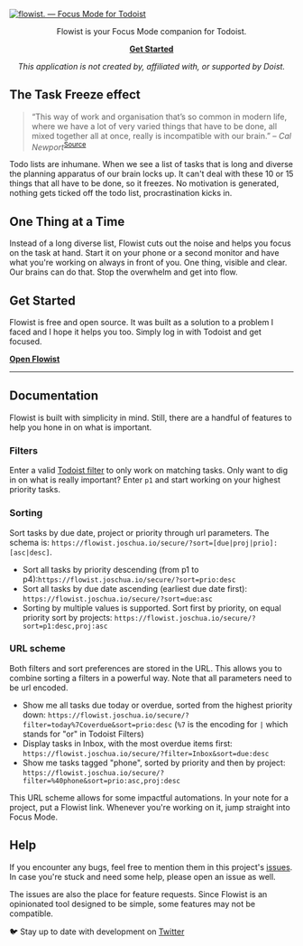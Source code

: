 [![flowist. — Focus Mode for Todoist](https://raw.githubusercontent.com//selfire1/todoist-focus-mode/main/imgs/banner-mobile.png)](https://flowist.joschua.io)

<div align="center">
Flowist is your Focus Mode companion for Todoist.

**[Get Started](https://flowist.joschua.io/)**

_This application is not created by, affiliated with, or supported by Doist._

</div>

## The Task Freeze effect

> “This way of work and organisation that’s so common in modern life, where we have a lot of very varied things that have to be done, all mixed together all at once, really is incompatible with our brain.”
> – _Cal Newport_<sup>[Source](https://youtu.be/aOWL59-y82I?t=130)</sup>

Todo lists are inhumane. When we see a list of tasks that is long and diverse the planning apparatus of our brain locks up. It can't deal with these 10 or 15 things that all have to be done, so it freezes. No motivation is generated, nothing gets ticked off the todo list, procrastination kicks in.

## One Thing at a Time

Instead of a long diverse list, Flowist cuts out the noise and helps you focus on the task at hand. Start it on your phone or a second monitor and have what you're working on always in front of you. One thing, visible and clear. Our brains can do that. Stop the overwhelm and get into flow.

## Get Started

Flowist is free and open source. It was built as a solution to a problem I faced and I hope it helps you too. Simply log in with Todoist and get focused.

**[Open Flowist](https://flowist.joschua.io/)**

---

## Documentation

Flowist is built with simplicity in mind. Still, there are a handful of features to help you hone in on what is important.

### Filters

Enter a valid [Todoist filter](https://todoist.com/help/articles/introduction-to-filters) to only work on matching tasks. Only want to dig in on what is really important? Enter `p1` and start working on your highest priority tasks.

### Sorting

Sort tasks by due date, project or priority through url parameters. The schema is: `https://flowist.joschua.io/secure/?sort=[due|proj|prio]:[asc|desc]`.

- Sort all tasks by priority descending (from p1 to p4):`https://flowist.joschua.io/secure/?sort=prio:desc`
- Sort all tasks by due date ascending (earliest due date first): `https://flowist.joschua.io/secure/?sort=due:asc`
- Sorting by multiple values is supported. Sort first by priority, on equal priority sort by projects: `https://flowist.joschua.io/secure/?sort=p1:desc,proj:asc`

### URL scheme

Both filters and sort preferences are stored in the URL. This allows you to combine sorting a filters in a powerful way. Note that all parameters need to be url encoded.

- Show me all tasks due today or overdue, sorted from the highest priority down: `https://flowist.joschua.io/secure/?filter=today%7Coverdue&sort=prio:desc` (`%7` is the encoding for `|` which stands for "or" in Todoist Filters)
- Display tasks in Inbox, with the most overdue items first: `https://flowist.joschua.io/secure/?filter=Inbox&sort=due:desc`
- Show me tasks tagged "phone", sorted by priority and then by project: `https://flowist.joschua.io/secure/?filter=%40phone&sort=prio:asc,proj:desc`

This URL scheme allows for some impactful automations. In your note for a project, put a Flowist link. Whenever you're working on it, jump straight into Focus Mode.

## Help

If you encounter any bugs, feel free to mention them in this project's [issues](https://github.com/selfire1/todoist-focus-mode/issues). In case you're stuck and need some help, please open an issue as well.

The issues are also the place for feature requests. Since Flowist is an opinionated tool designed to be simple, some features may not be compatible.

🐦 Stay up to date with development on [Twitter](https://twitter.com/selfire1)
